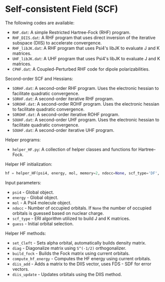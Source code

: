 Self-consistent Field (SCF)
====================================

The following codes are available:
- `RHF.dat`: A simple Restricted Hartree-Fock (RHF) program.
- `RHF_DIIS.dat`: A RHF program that uses direct inversion of the iterative subspace (DIIS) to accelerate convergence.
- `RHF_libJK.dat`: A RHF program that uses Psi4's libJK to evaluate J and K matrices.
- `UHF_libJK.dat`: A UHF program that uses Psi4's libJK to evaluate J and K matrices.
- `CPHF.dat`: A Coupled-Perturbed RHF code for dipole polarizabilities.

Second-order SCF and Hessians:
- `SORHF.dat`: A second-order RHF program. Uses the electronic hessian to facilitate quadratic convergence.
- `SORHF.dat`: A second-order iterative RHF program.
- `SOROHF.dat`: A second-order ROHF program. Uses the electronic hessian to facilitate quadratic convergence.
- `SOROHF.dat`: A second-order iterative ROHF program.
- `SOUHF.dat`: A second-order UHF program. Uses the electronic hessian to facilitate quadratic convergence.
- `SOUHF.dat`: A second-order iterative UHF program.

Helper programs:
- `helper_HF.py`: A collection of helper classes and functions for Hartree-Fock.


Helper HF initialization:
```python
hf = helper_HF(psi4, energy, mol, memory=2, ndocc=None, scf_type='DF', guess='core'):
```
Input parameters:
- `psi4` - Global object.
- `energy` - Global object.
- `mol` - A Psi4 molecule object.
- `ndocc` - Number of occupied orbitals. If `None` the number of occupied orbitals is guessed based on nuclear charge.
- `scf_type` - ERI algorithm utilized to build J and K matrices.
- `guess` - Initial orbital selection.

Helper HF methods:
- `set_Cleft` - Sets alpha orbital, automatically builds density matrix.
- `diag` - Diagonalize matrix using `S^(-1/2)` orthogonalizer.
- `build_fock` - Builds the Fock matrix using current orbitals.
- `compute_hf_energy` - Computes the HF energy using current orbitals.
- `diis_add` - Adds a matrix to the DIIS vector, uses FDS - SDF for error vectors.
- `diis_update` - Updates orbitals using the DIIS method.
